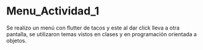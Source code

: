 # Menu_Actividad_1
Se realizo un menú con flutter de tacos y este al dar click lleva a otra pantalla, se utilizaron temas vistos en clases y en programación orientada a objetos.
